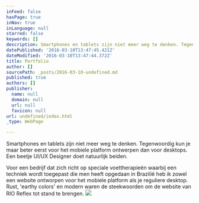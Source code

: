 ```yaml
---
inFeed: false
hasPage: true
inNav: true
inLanguage: null
starred: false
keywords: []
description: Smartphones en tablets zijn niet meer weg te denken. Tegenwoordig kun je maar beter eerst voor het mobiele platform ontwerpen dan voor desktops. Een beetje UI/UX Designer doet natuurlijk beiden.
datePublished: '2016-03-10T13:47:45.421Z'
dateModified: '2016-03-10T13:47:44.372Z'
title: Portfolio
author: []
sourcePath: _posts/2016-03-10-undefined.md
published: true
authors: []
publisher:
  name: null
  domain: null
  url: null
  favicon: null
url: undefined/index.html
_type: WebPage

---
```

Smartphones en tablets zijn niet meer weg te denken. Tegenwoordig kun je maar beter eerst voor het mobiele platform ontwerpen dan voor desktops. Een beetje UI/UX Designer doet natuurlijk beiden.

Voor een bedrijf dat zich richt op speciale voettherapieën waarbij een techniek wordt toegepast die men heeft opgedaan in Brazilië heb ik zowel een website ontworpen voor het mobiele platform als je reguliere desktop. Rust, 'earthy colors' en modern waren de steekwoorden om de website van RIO Reflex tot stand te brengen.
![](https://the-grid-user-content.s3-us-west-2.amazonaws.com/10c6cdac-3081-4f25-83d8-970e2a126a64.jpg)